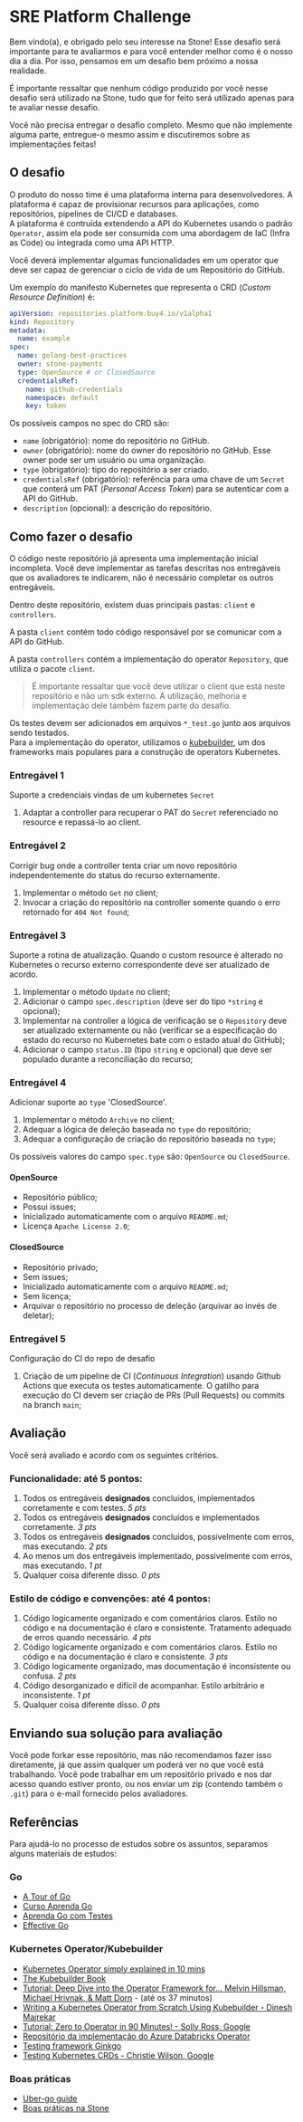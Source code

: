 # SRE Platform Challenge

Bem vindo(a), e obrigado pelo seu interesse na Stone! Esse desafio será importante para te avaliarmos e para você entender melhor como é o nosso dia a dia. Por isso, pensamos em um desafio bem próximo a nossa realidade.

É importante ressaltar que nenhum código produzido por você nesse desafio será utilizado na Stone, tudo que for feito será utilizado apenas para te avaliar nesse desafio.

Você não precisa entregar o desafio completo. Mesmo que não implemente alguma parte, entregue-o mesmo assim e discutiremos sobre as implementações feitas!

## O desafio

O produto do nosso time é uma plataforma interna para desenvolvedores. A plataforma é capaz de provisionar recursos para aplicações, como repositórios, pipelines de CI/CD e databases.  
A plataforma é contruída extendendo a API do Kubernetes usando o padrão `Operator`, assim ela pode ser consumida com uma abordagem de IaC (Infra as Code) ou integrada como uma API HTTP.

Você deverá implementar algumas funcionalidades em um operator que deve ser capaz de gerenciar o ciclo de vida de um Repositório do GitHub.

Um exemplo do manifesto Kubernetes que representa o CRD (_Custom Resource Definition_) é:

```yaml
apiVersion: repositories.platform.buy4.io/v1alpha1
kind: Repository
metadata:
  name: example
spec:
  name: golang-best-practices
  owner: stone-payments
  type: OpenSource # or ClosedSource
  credentialsRef:
    name: github-credentials
    namespace: default
    key: token
```

Os possíveis campos no spec do CRD são:
- `name` (obrigatório): nome do repositório no GitHub.
- `owner` (obrigatório): nome do owner do repositório no GitHub. Esse owner pode ser um usuário ou uma organização.
- `type` (obrigatório): tipo do repositório a ser criado.
- `credentialsRef` (obrigatório): referência para uma chave de um `Secret` que conterá um PAT (_Personal Access Token_) para se autenticar com a API do GitHub.
- `description` (opcional): a descrição do repositório.

## Como fazer o desafio

O código neste repositório já apresenta uma implementação inicial incompleta. Você deve implementar as tarefas descritas nos entregáveis que os avaliadores te indicarem, não é necessário completar os outros entregáveis.

Dentro deste repositório, existem duas principais pastas: `client` e `controllers`.

A pasta `client` contém todo código responsável por se comunicar com a API do GitHub.

A pasta `controllers` contém a implementação do operator `Repository`, que utiliza o pacote `client`.
> É importante ressaltar que você deve utilizar o client que está neste repositório e não um sdk externo. A utilização, melhoria e implementação dele também fazem parte do desafio.

Os testes devem ser adicionados em arquivos `*_test.go` junto aos arquivos sendo testados.  
Para a implementação do operator, utilizamos o [kubebuilder](https://kubebuilder.io/), um dos frameworks mais populares para a construção de operators Kubernetes.

### Entregável 1

Suporte a credenciais vindas de um kubernetes `Secret`  

1. Adaptar a controller para recuperar o PAT do `Secret` referenciado no resource e repassá-lo ao client.

### Entregável 2

Corrigir bug onde a controller tenta criar um novo repositório independentemente do status do recurso externamente.

1. Implementar o método `Get` no client;
2. Invocar a criação do repositório na controller somente quando o erro retornado for `404 Not found`;

### Entregável 3

Suporte a rotina de atualização. Quando o custom resource é alterado no Kubernetes o recurso externo correspondente deve ser atualizado de acordo.

1. Implementar o método `Update` no client;
2. Adicionar o campo `spec.description` (deve ser do tipo `*string` e opcional);
3. Implementar na controller a lógica de verificação se o `Repository` deve ser atualizado externamente ou não (verificar se a especificação do estado do recurso no Kubernetes bate com o estado atual do GitHub);
4. Adicionar o campo `status.ID` (tipo `string` e opcional) que deve ser populado durante a reconciliação do recurso;

### Entregável 4

Adicionar suporte ao `type` 'ClosedSource'. 

1. Implementar o método `Archive` no client;
2. Adequar a lógica de deleção baseada no `type` do repositório;
3. Adequar a configuração de criação do repositório baseada no `type`;

Os possíveis valores do campo `spec.type` são: `OpenSource` ou `ClosedSource`.

#### OpenSource

- Repositório público;
- Possui issues;
- Inicializado automaticamente com o arquivo `README.md`;
- Licença `Apache License 2.0`;

#### ClosedSource

- Repositório privado;
- Sem issues;
- Inicializado automaticamente com o arquivo `README.md`;
- Sem licença;
- Arquivar o repositório no processo de deleção (arquivar ao invés de deletar);

### Entregável 5

Configuração do CI do repo de desafio

1. Criação de um pipeline de CI (_Continuous Integration_) usando Github Actions que executa os testes automaticamente. O gatilho para execução do CI devem ser criação de PRs (Pull Requests) ou commits na branch `main`;

## Avaliação

Você será avaliado e acordo com os seguintes critérios.

### Funcionalidade: até 5 pontos:

1. Todos os entregáveis **designados** concluídos, implementados corretamente e com testes. *5 pts*
1. Todos os entregáveis **designados** concluídos e implementados corretamente. *3 pts*
1. Todos os entregáveis **designados** concluídos, possivelmente com erros, mas executando. *2 pts*
1. Ao menos um dos entregáveis implementado, possivelmente com erros, mas executando. *1 pt*
1. Qualquer coisa diferente disso. *0 pts*

### Estilo de código e convenções: até 4 pontos:

1. Código logicamente organizado e com comentários claros. Estilo no código e na documentação é claro e consistente. Tratamento adequado de erros quando necessário. *4 pts*
1. Código logicamente organizado e com comentários claros. Estilo no código e na documentação é claro e consistente. *3 pts*
1. Código logicamente organizado, mas documentação é inconsistente ou confusa. *2 pts*
1. Código desorganizado e difícil de acompanhar. Estilo arbitrário e inconsistente. *1 pt*
1. Qualquer coisa diferente disso. *0 pts*

## Enviando sua solução para avaliação

Você pode forkar esse repositório, mas não recomendamos fazer isso diretamente, já que assim qualquer um poderá ver no que você está trabalhando.
Você pode trabalhar em um repositório privado e nos dar acesso quando estiver pronto, ou nos enviar um zip (contendo também o `.git`) para o e-mail fornecido pelos avaliadores.

## Referências

Para ajudá-lo no processo de estudos sobre os assuntos, separamos alguns materiais de estudos:

### Go
- [A Tour of Go](https://go.dev/tour/)
- [Curso Aprenda Go](https://youtube.com/playlist?list=PLCKpcjBB_VlBsxJ9IseNxFllf-UFEXOdg)
- [Aprenda Go com Testes](https://larien.gitbook.io/aprenda-go-com-testes/)
- [Effective Go](https://go.dev/doc/effective_go)



### Kubernetes Operator/Kubebuilder

- [Kubernetes Operator simply explained in 10 mins](https://youtu.be/ha3LjlD6g7g)
- [The Kubebuilder Book](https://kubebuilder.io/)
- [Tutorial: Deep Dive into the Operator Framework for... Melvin Hillsman, Michael Hrivnak, & Matt Dorn](https://youtu.be/8_DaCcRMp5I) - (até os 37 minutos)
- [Writing a Kubernetes Operator from Scratch Using Kubebuilder - Dinesh Majrekar](https://youtu.be/LLVoyXjYlYM)
- [Tutorial: Zero to Operator in 90 Minutes! - Solly Ross, Google](https://youtu.be/KBTXBUVNF2I)
- [Repositório da implementação do Azure Databricks Operator](https://github.com/Azure/azure-databricks-operator)
- [Testing framework Ginkgo](https://onsi.github.io/ginkgo/)
- [Testing Kubernetes CRDs - Christie Wilson, Google](https://youtu.be/T4EB0KB1-fc)

### Boas práticas
- [Uber-go guide](https://github.com/uber-go/guide/blob/master/style.md)
- [Boas práticas na Stone](https://github.com/stone-payments/stoneco-best-practices/blob/master/README_pt.md)
